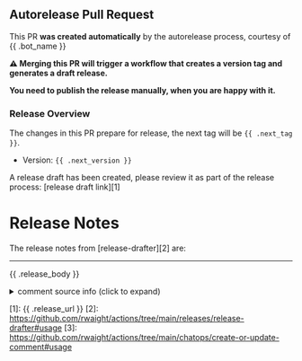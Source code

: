 ## Autorelease Pull Request

This PR **was created automatically** by the autorelease process, courtesy of {{ .bot_name }}

**:warning: Merging this PR will trigger a workflow that creates a version tag and generates a draft release.**

**You need to publish the release manually, when you are happy with it.**

### Release Overview

The changes in this PR prepare for release, the next tag will be `{{ .next_tag }}`.
* Version: `{{ .next_version }}`

A release draft has been created, please review it as part of the release process: [release draft link][1]

# Release Notes

The release notes from [release-drafter][2] are:

---

{{ .release_body }}


<details><summary>comment source info (click to expand)</summary>

This sentence contains render template variables such as {{ .foo }} and {{ .bar }}.  This comment was created in using [create-or-update-comment][3].

</details>


[1]: {{ .release_url }}
[2]: https://github.com/rwaight/actions/tree/main/releases/release-drafter#usage
[3]: https://github.com/rwaight/actions/tree/main/chatops/create-or-update-comment#usage
